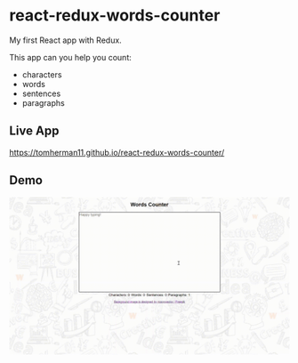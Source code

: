 # react-redux-words-counter
My first React app with Redux.

This app can you help you count:
- characters
- words
- sentences
- paragraphs

## Live App
https://tomherman11.github.io/react-redux-words-counter/

## Demo
![Demo of 'react-redux-words-count' Project](/demo.gif)
